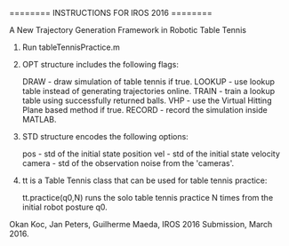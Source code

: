 ======== INSTRUCTIONS FOR IROS 2016 ========

A New Trajectory Generation Framework in Robotic Table Tennis

1. Run tableTennisPractice.m
2. OPT structure includes the following flags:

    DRAW - draw simulation of table tennis if true.
    LOOKUP - use lookup table instead of generating trajectories online.
    TRAIN - train a lookup table using successfully returned balls.
    VHP - use the Virtual Hitting Plane based method if true.
    RECORD - record the simulation inside MATLAB.

3. STD structure encodes the following options:

    pos - std of the initial state position
    vel - std of the initial state velocity
    camera - std of the observation noise from the 'cameras'.

4. tt is a Table Tennis class that can be used for table tennis practice:

    tt.practice(q0,N)
    runs the solo table tennis practice N times from the initial robot posture q0.

Okan Koc, Jan Peters, Guilherme Maeda, IROS 2016 Submission, March 2016.